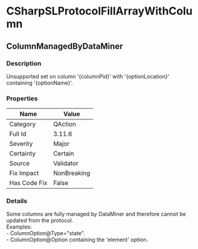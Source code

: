 ﻿---  
uid: Validator_3_11_6  
---

# CSharpSLProtocolFillArrayWithColumn

## ColumnManagedByDataMiner

### Description

Unsupported set on column '{columnPid}' with '{optionLocation}' containing '{optionName}'.

### Properties

| Name         | Value       |
| ------------ | ----------- |
| Category     | QAction     |
| Full Id      | 3.11.6      |
| Severity     | Major       |
| Certainty    | Certain     |
| Source       | Validator   |
| Fix Impact   | NonBreaking |
| Has Code Fix | False       |

### Details

Some columns are fully managed by DataMiner and therefore cannot be updated from the protocol.  
Examples:  
\- ColumnOption@Type\="state".  
\- ColumnOption@Option containing the 'element' option.
